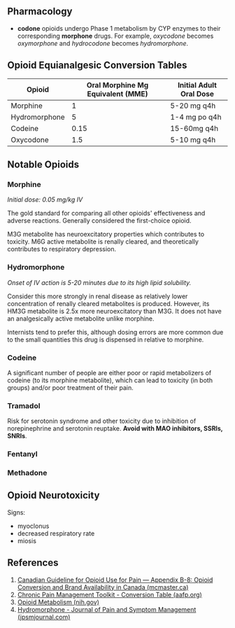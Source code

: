 ## Pharmacology
- **codone** opioids undergo Phase 1 metabolism by CYP enzymes to their corresponding **morphone** drugs. For example, *oxycodone* becomes *oxymorphone* and *hydrocodone* becomes *hydromorphone*.

## Opioid Equianalgesic Conversion Tables
| Opioid        | Oral Morphine Mg Equivalent (MME) | Initial Adult Oral Dose |
| ------------- | ---------------------------- | ----------------------- |
| Morphine      | 1                            | 5-20 mg q4h             |
| Hydromorphone | 5                            | 1-4 mg po q4h           |
| Codeine       | 0.15                         | 15-60mg q4h             |
| Oxycodone     | 1.5                          | 5-10 mg q4h             | 

## Notable Opioids
### Morphine
*Initial dose: 0.05 mg/kg IV*

The gold standard for comparing all other opioids' effectiveness and adverse reactions. Generally considered the first-choice opioid.

M3G metabolite has neuroexcitatory properties which contributes to toxicity. M6G active metabolite is renally cleared, and theoretically contributes to respiratory depression.

### Hydromorphone
*Onset of IV action is 5-20 minutes due to its high lipid solubility.*

Consider this more strongly in renal disease as relatively lower concentration of renally cleared metabolites is produced. However, its HM3G metabolite is 2.5x more neuroexcitatory than M3G. It does not have an analgesically active metabolite unlike morphine.

Internists tend to prefer this, although dosing errors are more common due to the small quantities this drug is dispensed in relative to morphine.

### Codeine
A significant number of people are either poor or rapid metabolizers of codeine (to its morphine metabolite), which can lead to toxicity (in both groups) and/or poor treatment of their pain.

### Tramadol
Risk for serotonin syndrome and other toxicity due to inhibition of norepinephrine and serotonin reuptake. **Avoid with MAO inhibitors, SSRIs, SNRIs**.

### Fentanyl

### Methadone

## Opioid Neurotoxicity
Signs:

- myoclonus
- decreased respiratory rate
- miosis


## References
1. [Canadian Guideline for Opioid Use for Pain — Appendix B-8: Opioid Conversion and Brand Availability in Canada (mcmaster.ca)](https://nationalpaincentre.mcmaster.ca/opioid/cgop_b_app_b08.html)
2. [Chronic Pain Management Toolkit - Conversion Table (aafp.org)](https://www.aafp.org/dam/AAFP/documents/patient_care/pain_management/conversion-table.pdf)
3. [Opioid Metabolism (nih.gov)](https://www.ncbi.nlm.nih.gov/pmc/articles/PMC2704133/)
4. [Hydromorphone - Journal of Pain and Symptom Management (jpsmjournal.com)](https://www.jpsmjournal.com/article/S0885-3924(05)00033-3/fulltext)